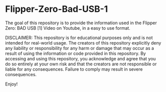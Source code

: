 # Flipper-Zero-Bad-USB-1

The goal of this repository is to provide the information used in the Flipper Zero: BAD USB [1] Video on Youtube, in a easy to use format.

DISCLAIMER: This repository is for educational purposes only and is not intended for real-world usage. The creators of this repository explicitly deny any liability or responsibility for any harm or damage that may occur as a result of using the information or code provided in this repository. By accessing and using this repository, you acknowledge and agree that you do so entirely at your own risk and that the creators are not responsible or liable for any consequences. Failure to comply may result in severe consequences.

Enjoy!
